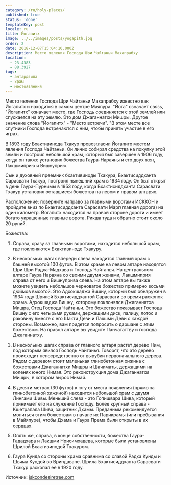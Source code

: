 ```yaml
---
category: /ru/holy-places/
published: true
status: 'done'
templateKey: post
locale: ru
title: Йогапитх
image: ../../images/posts/yogapith.jpg
order: 2
date: 2018-12-07T15:04:10.000Z
description: Место явления Господа Шри Чайтаньи Махапрабху
location:
  - 23.4383
  - 88.3927
tags:
  - антардвипа
  - храм
  - местоявления
---
```


Место явления Господа Шри Чайтаньи Махапрабху известно как Йогапитх и находится в самом центре Маяпура. "Йога" означает связь, "Йогапитх" означает место, где Господь соединяется с этой землей или спускается на эту землю. Это дом Джаганнатхи Мишры. Другое значение слова "Йогапитх" - "Место встречи". "В этом месте все спутники Господа встречаются с ним, чтобы принять участие в его играх.

В 1893 году Бхактивинода Тхакур провозгласил Йогапитх местом явления Господа Чайтаньи. Он лично собирал средства на покупку этой земли и построил небольшой храм, который был завершен в 1906 году, когда он также установил божества Гаура-Нараяны и его двух жен, Лакшмиприю и Вишнуприю.

Сын и духовный преемник бхактивиноды Тхакура, Бхактисиддханта Сарасвати Тхакур, построил нынешний храм в 1934 году. Он был открыт в день Гаура-Пурнимы в 1953 году, когда Бхактисиддханта Сарасвати Тхакур установил оставшиеся божества на левом и правом алтарях.

Расположение: поверните направо за главными воротами ИСККОН и пройдите вниз по Бхактисиддханта Сарасвати Марг(главная дорога) на один километр. Йогапитх находится на правой стороне дороги и имеет богато украшенные главные ворота. Рикша туда и обратно стоит около 20 рупий.

Божества:
  1. Справа, сразу за главными воротами, находится небольшой храм, где поклоняются Бхактивиноде Тхакуру.

  2. В нескольких шагах впереди слева находится главный храм с башней высотой 100 футов. В этом храме на левом алтаре находятся Шри Шри Радха-Мадхава и Господь Чайтанья. На центральном алтаре Гаура Нараяна со своими двумя женами, Лакшмиприя справа от него и Вишнуприва слева. На этом алтаре вы также можете увидеть небольшое черноватое божество примерно восьми дюймов высотой. Это Адхокшаджа Вишну, который был обнаружен в 1934 году Шрилой Бхактисиддхантой Сарасвати во время раскопок храма. Адхокшаджа Вишну, которому поклонялся Джаганнатха Мишра, Отец Господа Чайтаньи. Это божество показывает Господа Вишну с его четырьмя руками, держащими диск, палицу, лотос и раковину вместе с его Шакти Деви и Лакшми Деви с каждой стороны. Возможно, вам придется попросить о даршане с этим божеством. На правол алтаре вы увидите Панчататтву и господа Джаганнатху.

  3. В нескольких шагах справа от главного алтаря растет дерево Ним, под которым явился Господь Чайтанья. Говорят, что это дерево происходит непосредственно от вырубки первоначального дерева. Рядом с деревом стоит маленькая глинобетонная хижина с божествами Джаганнатхи Мишры и Шачиматы, держащими на коленях юного Нимая. Это реконструкция дома Джаганнатхи Мишры, в котором вырос Нимай.

  4. В десяти метрах (30 футов) к югу от места появления (прямо за глинобетонной хижиной) находится небольшой храм с двумя Лингами Шивы. Меньший слева - это Гопишвара Шива, который принимает его на служение Господу. Более крупный справа - Кшетрапала Шива, защитник Дхамы. Преданным рекомендуется молиться этим божествам в начале их Парикрамы (или пребывания в Майяпуре), чтобы Дхама и Гаура Према были открыты в их сердцах.

  5. Опять же, справа, в конце собственности, божества Гаура-Гададхара и Лакшми Нрисимхадева, которые были установлены Шрилой Бхактивинодой Тхакуром.

  6. Гаура Кунда со стороны храма сравнима со славой Радха Кунды и Шьяма Кундой во Вриндаване. Шрила Бхактисиддханта Сарасвати Тхакур раскопал её в 1920 году.

Источник: [iskcondesiretree.com](https://iskcondesiretree.com)

